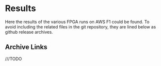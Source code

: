 # Results
Here the results of the various FPGA runs on AWS F1 could be found.
To avoid including the related files in the git repository, they are lined below as github release archives.

## Archive Links
///TODO